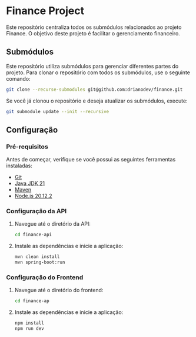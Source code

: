 # Finance Project

Este repositório centraliza todos os submódulos relacionados ao projeto Finance. O objetivo deste projeto é facilitar o gerenciamento financeiro.

## Submódulos

Este repositório utiliza submódulos para gerenciar diferentes partes do projeto. Para clonar o repositório com todos os submódulos, use o seguinte comando:

```bash
git clone --recurse-submodules git@github.com:drianodev/finance.git
```

Se você já clonou o repositório e deseja atualizar os submódulos, execute:

```bash
git submodule update --init --recursive
```

## Configuração

### Pré-requisitos

Antes de começar, verifique se você possui as seguintes ferramentas instaladas:

- [Git](https://git-scm.com/)
- [Java JDK 21](https://jdk.java.net/21/)
- [Maven](https://maven.apache.org/)
- [Node.js 20.12.2](https://nodejs.org/)

### Configuração da API

1. Navegue até o diretório da API:

    ```bash
    cd finance-api
    ```

2. Instale as dependências e inicie a aplicação:

    ```bash
    mvn clean install
    mvn spring-boot:run
    ```

### Configuração do Frontend

1. Navegue até o diretório do frontend:

    ```bash
    cd finance-ap
    ```

2. Instale as dependências e inicie a aplicação:

    ```bash
    npm install
    npm run dev
    ```
